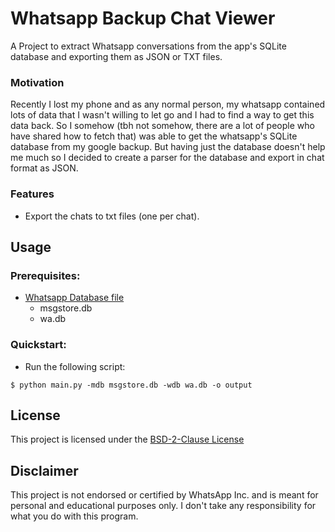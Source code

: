 # Whatsapp Backup Chat Viewer

<!-- Add `badges` here-->

A Project to extract Whatsapp conversations from the app's SQLite database and exporting them as JSON or TXT files.

<!-- Add TXT Output -->

<!-- Add JSON Output -->

### Motivation

Recently I lost my phone and as any normal person, my whatsapp contained lots of data that I wasn't willing to let go and I had to find a way to get this data back. So I somehow (tbh not somehow, there are a lot of people who have shared how to fetch that) was able to get the whatsapp's SQLite database from my google backup. But having just the database doesn't help me much so I decided to create a parser for the database and export in chat format as JSON.

### Features

- Export the chats to txt files (one per chat).
<!-- - Export the chats to JSON file. -->

## Usage

### Prerequisites:

- [Whatsapp Database file](#retrieving-whatsapp-databases)
  - msgstore.db
  - wa.db

### Quickstart:

- Run the following script:

```shell
$ python main.py -mdb msgstore.db -wdb wa.db -o output
```

<!-- ## Development

To run unit test:

```shell
$ pytest --cov-report=term-missing --cov=src --cov-report=xml --junitxml=report.xml tests/unit
```

(This section will be updated soon.) -->

<!-- ## Retrieving WhatsApp Databases

For retrieving the WhatsApp database files from an Android device there are several options.

(This section will be updated soon.) -->

## License

This project is licensed under the [BSD-2-Clause License](./LICENSE.md)

## Disclaimer

This project is not endorsed or certified by WhatsApp Inc. and is meant for personal and educational purposes only. I don't take any responsibility for what you do with this program.
